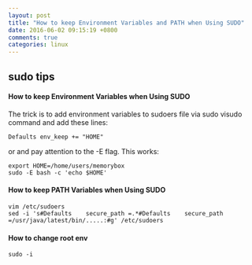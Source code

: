 ```yaml
---
layout: post
title: "How to keep Environment Variables and PATH when Using SUDO"
date: 2016-06-02 09:15:19 +0800
comments: true
categories: linux
---
```


## sudo tips

####  How to keep Environment Variables when Using SUDO

The trick is to add environment variables to sudoers file via sudo visudo command and add these lines:

    Defaults env_keep += "HOME"

or and pay attention to the -E flag. This works:

    export HOME=/home/users/memorybox
    sudo -E bash -c 'echo $HOME'

####  How to keep PATH Variables when Using SUDO

    vim /etc/sudoers
    sed -i 's#Defaults    secure_path =.*#Defaults    secure_path =/usr/java/latest/bin/.....:#g' /etc/sudoers

#### How to change root env

    sudo -i

